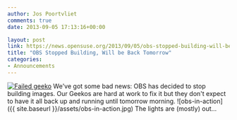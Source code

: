 ```yaml
---
author: Jos Poortvliet
comments: true
date: 2013-09-05 17:13:16+00:00

layout: post
link: https://news.opensuse.org/2013/09/05/obs-stopped-building-will-be-back-tomorrow/
title: "OBS Stopped Building, Will be Back Tomorrow"
categories:
- Announcements
---
```

[![Failed geeko](http://en.opensuse.org/images/4/43/Failgeeko.png)](http://en.opensuse.org/openSUSE:Downtime) We've got some bad news: OBS has decided to stop building images. Our Geekos are hard at work to fix it but they don't expect to have it all back up and running until tomorrow morning.
![obs-in-action]({{ site.baseurl }}/assets/obs-in-action.jpg)
The lights are (mostly) out...		
